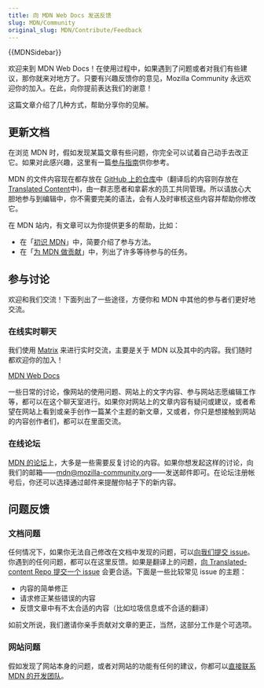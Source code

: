```yaml
---
title: 向 MDN Web Docs 发送反馈
slug: MDN/Community
original_slug: MDN/Contribute/Feedback
---
```

{{MDNSidebar}}

欢迎来到 MDN Web Docs！在使用过程中，如果遇到了问题或者对我们有些建议，那你就来对地方了。只要有兴趣反馈你的意见，Mozilla Community 永远欢迎你的加入。在此，向你提前表达我们的谢意！

这篇文章介绍了几种方式，帮助分享你的见解。

## 更新文档

在浏览 MDN 时，假如发现某篇文章有些问题，你完全可以试着自己动手去改正它。如果对此感兴趣，这里有一篇[参与指南](https://github.com/mdn/content/#making-contributions)供你参考。

MDN 的文件内容现在都存放在 [GitHub 上的仓库](https://github.com/mdn/content/)中（翻译后的内容则存放在 [Translated Content](https://github.com/mdn/translated-content)中)，由一群志愿者和拿薪水的员工共同管理。所以请放心大胆地参与到编辑中，你不需要完美的语法，会有人及时审核这些内容并帮助你修改它。

在 MDN 站内，有文章可以为你提供更多的帮助，比如：

- 在「[初识 MDN](/zh-CN/docs/MDN/Contribute/Getting_started)」中，简要介绍了参与方法。
- 在「[为 MDN 做贡献](/zh-CN/docs/MDN/Contribute)」中，列出了许多等待参与的任务。

## 参与讨论

欢迎和我们交流！下面列出了一些途径，方便你和 MDN 中其他的参与者们更好地交流。

### 在线实时聊天

我们使用 [Matrix](https://wiki.mozilla.org/Matrix) 来进行实时交流，主要是关于 MDN 以及其中的内容。我们随时都欢迎你的加入！

[MDN Web Docs](https://chat.mozilla.org/#/room/#mdn:mozilla.org)

一些日常的讨论，像网站的使用问题、网站上的文字内容、参与网站志愿编辑工作等，都可以在这个聊天室进行。如果你对网站上的文章内容有疑问或建议，或者希望在网站上看到或亲手创作一篇某个主题的新文章，又或者，你只是想接触到网站的内容创作者们，都可以在里面交流。

### 在线论坛

[MDN 的论坛](https://discourse.mozilla-community.org/c/mdn)上，大多是一些需要反复讨论的内容。如果你想发起这样的讨论，向我们的邮箱——[mdn@mozilla-community.org](mailto://mdn@mozilla-community.org)——发送邮件即可。在论坛注册帐号后，你还可以选择通过邮件来提醒你帖子下的新内容。

## 问题反馈

### 文档问题

任何情况下，如果你无法自己修改在文档中发现的问题，可以[向我们提交 issue](https://github.com/mdn/content/issues/new/choose)。你遇到的任何问题，都可以在这里反馈。如果是翻译上的问题，[向 Translated-content Repo 提交一个 issue](https://github.com/mdn/translated-content/issues/new/choose) 会更合适。下面是一些比较常见 issue 的主题：

- 内容的简单修正
- 请求修正某些错误的内容
- 反馈文章中有不太合适的内容（比如垃圾信息或不合适的翻译）

如前文所说，我们邀请你亲手贡献对文章的更正，当然，这部分工作是个可选项。

### 网站问题

假如发现了网站本身的问题，或者对网站的功能有任何的建议，你都可以[直接联系 MDN 的开发团队](https://github.com/mdn/yari/issues)。
